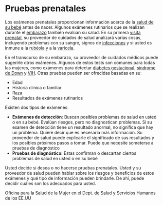 Pruebas prenatales
==================


Los exámenes prenatales proporcionan información acerca de la [salud de su bebé](https://medlineplus.gov/spanish/fetalhealthanddevelopment.html) antes de nacer. Algunos exámenes rutinarios que se realizan durante el [embarazo](https://medlineplus.gov/spanish/pregnancy.html) también evalúan su salud. En su primera [visita prenatal](https://medlineplus.gov/spanish/prenatalcare.html), su proveedor de cuidados de salud analizará varias cosas, incluyendo problemas con su sangre, signos de [infecciones](https://medlineplus.gov/spanish/infectionsandpregnancy.html) y si usted es inmune a la [rubéola](https://medlineplus.gov/spanish/rubella.html) y a la [varicela](https://medlineplus.gov/spanish/chickenpox.html). 


En el transcurso de su embarazo, su proveedor de cuidados médicos puede sugerirle otros exámenes. Algunos de estos tests son comunes para todas las mujeres, como exámenes para detectar [diabetes gestacional](https://medlineplus.gov/spanish/diabetesandpregnancy.html), [síndrome de Down](https://medlineplus.gov/spanish/downsyndrome.html) y [VIH](https://medlineplus.gov/spanish/hivandpregnancy.html). Otras pruebas pueden ser ofrecidas basadas en su:


* Edad
* Historia clínica o familiar
* Raza
* Resultados de exámenes rutinarios


Existen dos tipos de exámenes:


* **Exámenes de detección**: Buscan posibles problemas de salud en usted o en su bebé. Evalúan riesgos, pero no diagnostican problemas. Si su examen de detección tiene un resultado anormal, no significa que hay un problema. Quiere decir que es necesaria más información. Su proveedor de salud puede explicarle el significado de sus resultados y los posibles próximos pasos a tomar. Puede que necesite someterse a pruebas de diagnóstico
* **Pruebas de diagnóstico**: Estas confirman o descartan ciertos problemas de salud en usted o en su bebé


Usted decide si desea o no hacerse pruebas prenatales. Usted y su proveedor de salud pueden hablar sobre los riesgos y beneficios de estos exámenes y qué tipo de información pueden brindarle. De ahí, puede decidir cuáles son los adecuados para usted.


Oficina para la Salud de la Mujer en el Dept. de Salud y Servicios Humanos de los EE.UU

